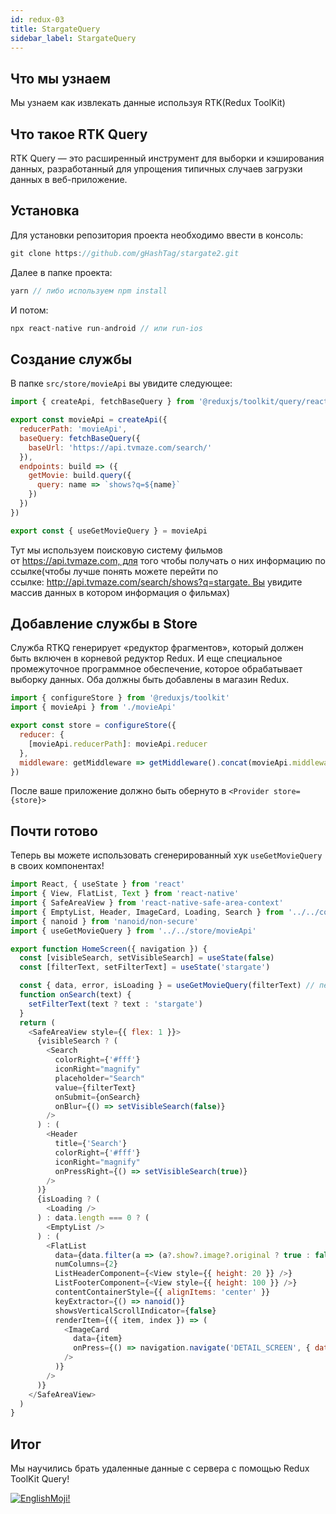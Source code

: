 ```yaml
---
id: redux-03
title: StargateQuery
sidebar_label: StargateQuery
---
```


## Что мы узнаем

Мы узнаем как извлекать данные используя RTK(Redux ToolKit)

## Что такое RTK Query

RTK Query — это расширенный инструмент для выборки и кэширования данных, разработанный для упрощения типичных случаев загрузки данных в веб-приложение.


## Установка
Для установки репозитория проекта необходимо ввести в консоль:

```jsx
git clone https://github.com/gHashTag/stargate2.git
```
Далее в папке проекта:
```jsx
yarn // либо используем npm install
```
И потом:
```jsx
npx react-native run-android // или run-ios
```
## Создание службы

В папке `src/store/movieApi` вы увидите следующее:

```js
import { createApi, fetchBaseQuery } from '@reduxjs/toolkit/query/react'

export const movieApi = createApi({
  reducerPath: 'movieApi',
  baseQuery: fetchBaseQuery({
    baseUrl: 'https://api.tvmaze.com/search/'
  }),
  endpoints: build => ({
    getMovie: build.query({
      query: name => `shows?q=${name}`
    })
  })
})

export const { useGetMovieQuery } = movieApi
```
Тут мы используем поисковую систему фильмов от https://api.tvmaze.com, для того чтобы получать о них информацию по ссылке(чтобы лучше понять можете перейти по ссылке: http://api.tvmaze.com/search/shows?q=stargate. Вы увидите массив данных в котором информация о фильмах)

## Добавление службы в Store

Служба RTKQ генерирует «редуктор фрагментов», который должен быть включен в корневой редуктор Redux. И еще специальное промежуточное программное обеспечение, которое обрабатывает выборку данных. Оба должны быть добавлены в магазин Redux.

```js
import { configureStore } from '@reduxjs/toolkit'
import { movieApi } from './movieApi'

export const store = configureStore({
  reducer: {
    [movieApi.reducerPath]: movieApi.reducer
  },
  middleware: getMiddleware => getMiddleware().concat(movieApi.middleware)
})
```
После ваше приложение должно быть обернуто в `<Provider store={store}>` 

## Почти готово

Теперь вы можете использовать сгенерированный хук `useGetMovieQuery` в своих компонентах!

```js
import React, { useState } from 'react'
import { View, FlatList, Text } from 'react-native'
import { SafeAreaView } from 'react-native-safe-area-context'
import { EmptyList, Header, ImageCard, Loading, Search } from '../../components'
import { nanoid } from 'nanoid/non-secure'
import { useGetMovieQuery } from '../../store/movieApi'

export function HomeScreen({ navigation }) {
  const [visibleSearch, setVisibleSearch] = useState(false)
  const [filterText, setFilterText] = useState('stargate')

  const { data, error, isLoading } = useGetMovieQuery(filterText) // передаем текст поиска
  function onSearch(text) {
    setFilterText(text ? text : 'stargate')
  }
  return (
    <SafeAreaView style={{ flex: 1 }}>
      {visibleSearch ? (
        <Search
          colorRight={'#fff'}
          iconRight="magnify"
          placeholder="Search"
          value={filterText}
          onSubmit={onSearch}
          onBlur={() => setVisibleSearch(false)}
        />
      ) : (
        <Header
          title={'Search'}
          colorRight={'#fff'}
          iconRight="magnify"
          onPressRight={() => setVisibleSearch(true)}
        />
      )}
      {isLoading ? (
        <Loading />
      ) : data.length === 0 ? (
        <EmptyList />
      ) : (
        <FlatList
          data={data.filter(a => (a?.show?.image?.original ? true : false))}
          numColumns={2}
          ListHeaderComponent={<View style={{ height: 20 }} />}
          ListFooterComponent={<View style={{ height: 100 }} />}
          contentContainerStyle={{ alignItems: 'center' }}
          keyExtractor={() => nanoid()}
          showsVerticalScrollIndicator={false}
          renderItem={({ item, index }) => (
            <ImageCard
              data={item}
              onPress={() => navigation.navigate('DETAIL_SCREEN', { data: item.show })}
            />
          )}
        />
      )}
    </SafeAreaView>
  )
}
```

## Итог

Мы научились брать удаленные данные с сервера с помощью Redux ToolKit Query!

[![EnglishMoji!](/img/logo/NeuroCoder.png)](https://vk.com/neurocoder)
